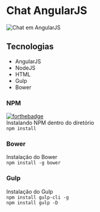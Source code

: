 # Chat AngularJS
![Chat em AngularJS](http://i.imgur.com/z5rjp6A.png)

## Tecnologias
* AngularJS
* NodeJS
* HTML
* Gulp
* Bower

### NPM
[![forthebadge](http://forthebadge.com/images/badges/built-with-love.svg)](http://forthebadge.com)
<br>
Instalando NPM dentro do diretório
<br>
`npm install`

### Bower
Instalação do Bower
<br>
`npm install -g bower`

### Gulp
Instalação do Gulp
<br>
`npm install gulp-cli -g`
<br>
`npm install gulp -D`
